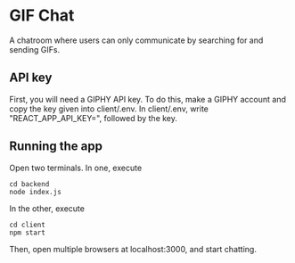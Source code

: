 # GIF Chat

A chatroom where users can only communicate by searching for and sending GIFs.

## API key

First, you will need a GIPHY API key. To do this, make a GIPHY account and copy the key given into client/.env. In client/.env, write "REACT_APP_API_KEY=", followed by the key.

## Running the app
Open two terminals. In one, execute
```
cd backend
node index.js
```

In the other, execute
```
cd client
npm start
```

Then, open multiple browsers at localhost:3000, and start chatting.
